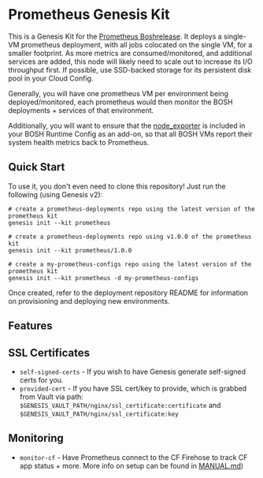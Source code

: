 Prometheus Genesis Kit
=================

This is a Genesis Kit for the [Prometheus Boshrelease][1]. It deploys
a single-VM prometheus deployment, with all jobs colocated on the
single VM, for a smaller footprint. As more metrics are
consumed/monitored, and additional services are added, this node will
likely need to scale out to increase its I/O throughput first. If
possible, use SSD-backed storage for its persistent disk pool in your
Cloud Config.

Generally, you will have one prometheus VM per environment being
deployed/monitored, each prometheus would then monitor the BOSH
deployments + services of that environment.

Additionally, you will want to ensure that the [node_exporter][2] is
included in your BOSH Runtime Config as an add-on, so that all BOSH
VMs report their system health metrics back to Prometheus.

Quick Start
-----------

To use it, you don't even need to clone this repository! Just run the
following (using Genesis v2):

```
# create a prometheus-deployments repo using the latest version of the prometheus kit
genesis init --kit prometheus

# create a prometheus-deployments repo using v1.0.0 of the prometheus kit
genesis init --kit prometheus/1.0.0

# create a my-prometheus-configs repo using the latest version of the prometheus kit
genesis init --kit prometheus -d my-prometheus-configs
```

Once created, refer to the deployment repository README for
information on provisioning and deploying new environments.

Features
-------

## SSL Certificates

* `self-signed-certs` - If you wish to have Genesis generate
  self-signed certs for you. 
* `provided-cert` - If you have SSL cert/key to provide, which is
  grabbed from Vault via path:
  `$GENESIS_VAULT_PATH/nginx/ssl_certificate:certificate` and
  `$GENESIS_VAULT_PATH/nginx/ssl_certificate:key`

## Monitoring

* `monitor-cf` - Have Prometheus connect to the CF Firehose to track
  CF app status + more. More info on setup can be found in [MANUAL.md][3])


[1]: https://github.com/cloudfoundry-community/prometheus-boshrelease
[2]: https://github.com/bosh-prometheus/node-exporter-boshrelease
[3]: MANUAL.md